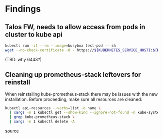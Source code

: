 # Findings

## Talos FW, needs to allow access from pods in cluster to kube api

```bash
kubectl run -it --rm --image=busybox test-pod -- sh
wget --no-check-certificate -O - https://${KUBERNETES_SERVICE_HOST}:${KUBERNETES_SERVICE_PORT}
```

(TBD: why 6443?)

## Cleaning up prometheus-stack leftovers for reinstall

When reinstalling kube-prometheus-stack there may be issues with the new installation.
Before proceeding, make sure all resources are cleaned:

```bash
kubectl api-resources --verbs=list -o name \
  | xargs -n 1 kubectl get --show-kind --ignore-not-found -n kube-system -o name \
  | grep kube-prometheus-stack \
  | xargs -n 1 kubectl delete -A
```

[source](https://github.com/prometheus-community/helm-charts/issues/1762)
